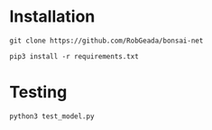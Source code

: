 # Installation
`git clone https://github.com/RobGeada/bonsai-net`

`pip3 install -r requirements.txt`

# Testing
`python3 test_model.py`